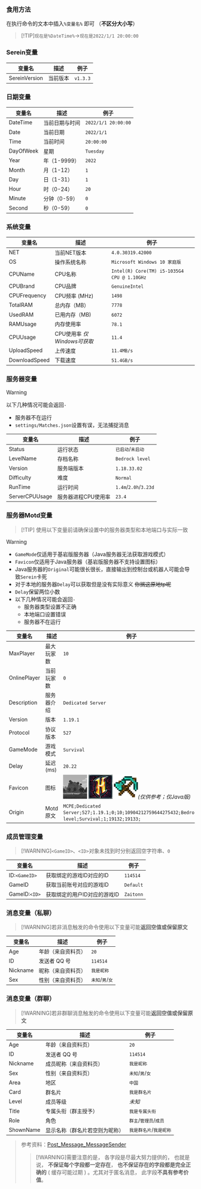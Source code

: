 ### 食用方法

在执行命令的文本中插入`%变量名%` 即可 （**不区分大小写**）
>[!TIP]`现在是%DateTime%`→`现在是2022/1/1 20:00:00`

### Serein变量

| 变量名        | 描述     | 例子     |
| ------------- | -------- | -------- |
| SereinVersion | 当前版本 | `v1.3.3` |

### 日期变量

| 变量名    | 描述           | 例子                |
| --------- | -------------- | ------------------- |
| DateTime  | 当前日期与时间 | `2022/1/1 20:00:00` |
| Date      | 当前日期       | `2022/1/1`          |
| Time      | 当前时间       | `20:00:00`          |
| DayOfWeek | 星期           | `Tuesday`           |
| Year      | 年（1-9999）   | `2022`              |
| Month     | 月（1-12）     | `1`                 |
| Day       | 日（1-31）     | `1`                 |
| Hour      | 时（0-24）     | `20`                |
| Minute    | 分钟（0-59）   | `0`                 |
| Second    | 秒（0-59）     | `0`                 |

### 系统变量

| 变量名        | 描述                        | 例子                                        |
| ------------- | --------------------------- | ------------------------------------------- |
| NET           | 当前NET版本                 | `4.0.30319.42000`                           |
| OS            | 操作系统名称                | `Microsoft Windows 10 家庭版`               |
| CPUName       | CPU名称                     | `Intel(R) Core(TM) i5-1035G4 CPU @ 1.10GHz` |
| CPUBrand      | CPU品牌                     | `GenuineIntel`                              |
| CPUFrequency  | CPU频率 (MHz)               | `1498`                                      |
| TotalRAM      | 总内存（MB）                | `7778`                                      |
| UsedRAM       | 已用内存（MB)               | `6072`                                      |
| RAMUsage      | 内存使用率                  | `78.1`                                      |
| CPUUsage      | CPU使用率 *仅Windows可获取* | `11.4`                                      |
| UploadSpeed   | 上传速度                    | `11.4MB/s`                                  |
| DownloadSpeed | 下载速度                    | `51.4GB/s`                                  |

### 服务器变量

>[!WARNING]
>以下几种情况可能会返回`-`  
>
> - 服务器不在运行
> - `settings/Matches.json`设置有误，无法捕捉消息

| 变量名         | 描述                | 例子                  |
| -------------- | ------------------- | --------------------- |
| Status         | 运行状态            | `已启动`/`未启动`     |
| LevelName      | 存档名称            | `Bedrock level`       |
| Version        | 服务端版本          | `1.18.33.02`          |
| Difficulty     | 难度                | `Normal`              |
| RunTime        | 运行时间            | `1.4m`/`2.0h`/`3.23d` |
| ServerCPUUsage | 服务器进程CPU使用率 | `23.4`                |

### 服务器Motd变量

>[!TIP] 使用以下变量前请确保设置中的服务器类型和本地端口与实际一致

>[!WARNING]
>
> - `GameMode`仅适用于基岩版服务器（Java服务器无法获取游戏模式）
> - `Favicon`仅适用于Java服务器（基岩版服务器不支持设置图标）
> - Java服务器的`Original`可能很长很长，直接输出到控制台或机器人可能会导致`Serein`卡死
> - 对于本地的服务器`Delay`可以获取但是没有实际意义 ~~你搁这原地tp呢~~
> - `Delay`保留两位小数
> - 以下几种情况可能会返回`-`
>   - 服务器类型设置不正确
>   - 本地端口设置错误
>   - 服务器不在运行

| 变量名       | 描述       | 例子                                                                                                                                                        |
| ------------ | ---------- | ----------------------------------------------------------------------------------------------------------------------------------------------------------- |
| MaxPlayer    | 最大玩家数 | `10`                                                                                                                                                        |
| OnlinePlayer | 当前玩家数 | `0`                                                                                                                                                         |
| Description  | 服务器介绍 | `Dedicated Server`                                                                                                                                          |
| Version      | 版本       | `1.19.1`                                                                                                                                                    |
| Protocol     | 协议版本   | `527`                                                                                                                                                       |
| GameMode     | 游戏模式   | `Survival`                                                                                                                                                  |
| Delay        | 延迟(ms)   | `20.22`                                                                                                                                                     |
| Favicon      | 图标       | ![favicon.png](../imgs/favicon.png) ![favicon_hypixel.png](../imgs/favicon_hypixel.png) ![favicon_mcol.png](../imgs/favicon_mcol.png)*(仅供参考；仅Java版)* |
| Origin       | Motd原文   | `MCPE;Dedicated Server;527;1.19.1;0;10;10904212759644275432;Bedrock level;Survival;1;19132;19133;`                                                          |

### 成员管理变量

>[!WARNING]`<GameID>`、`<ID>`对象未找到时分别返回空字符串、`0`

| 变量名        | 描述                         | 例子      |
| ------------- | ---------------------------- | --------- |
| ID:`<GameID>` | 获取绑定的游戏ID对应的ID     | `114514`  |
| GameID        | 获取当前账号对应的游戏ID     | `Default` |
| GameID:`<ID>` | 获取绑定的用户ID对应的游戏ID | `Zaitonn` |

### 消息变量（私聊）

>[!WARNING]若非消息触发的命令使用以下变量可能**返回空值或保留原文**

| 变量名   | 描述               | 例子             |
| -------- | ------------------ | ---------------- |
| Age      | 年龄（来自资料页） | `20`             |
| ID       | 发送者 QQ 号       | `114514`         |
| Nickname | 昵称（来自资料页） | `我是昵称`       |
| Sex      | 性别（来自资料页） | `未知`/`男`/`女` |

### 消息变量（群聊）

>[!WARNING]若非群聊消息触发的命令使用以下变量可能**返回空值或保留原文**

| 变量名    | 描述                           | 例子                    |
| --------- | ------------------------------ | ----------------------- |
| Age       | 年龄（来自资料页）             | `20`                    |
| ID        | 发送者 QQ 号                   | `114514`                |
| Nickname  | 成员昵称（来自资料页）         | `我是昵称`              |
| Sex       | 性别（来自资料页）             | `未知`/`男`/`女`        |
| Area      | 地区                           | `中国`                  |
| Card      | 群名片                         | `我是群名片`            |
| Level     | 成员等级                       | *未知*                  |
| Title     | 专属头衔（群主授予）           | `我是专属头衔`          |
| Role      | 角色                           | `群主`/`管理员`/`成员`  |
| ShownName | 显示名称（群名片若空则为昵称） | `我是群名片`/`我是昵称` |

>参考资料：[Post_Message_MessageSender](https://docs.go-cqhttp.org/reference/data_struct.html#post-message-messagesender)
>>[!WARNING]需要注意的是， 各字段是尽最大努力提供的， 也就是说， **不保证每个字段都一定存在**， **也不保证存在的字段都是完全正确的** ( 缓存可能过期 ) 。尤其对于匿名消息， 此字段**不具有参考价值**。
